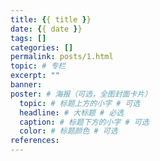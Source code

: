 ```yaml
---
title: {{ title }}
date: {{ date }}
tags: []
categories: []
permalink: posts/1.html
topic: # 专栏
excerpt: ""
banner:
poster: # 海报（可选，全图封面卡片）
  topic: # 标题上方的小字 # 可选
  headline: # 大标题 # 必选
  caption: # 标题下方的小字 # 可选
  color: # 标题颜色 # 可选
references:
---
```

